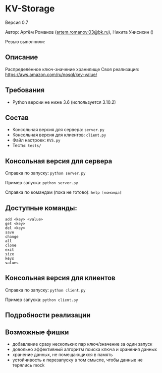 # KV-Storage

Версия 0.7

Автор: Артём Романов (artem.romanov.03@bk.ru), Никита Унисихин ()

Ревью выполнили:

## Описание

Распределённое ключ-значение хранилище Своя реализация: https://aws.amazon.com/ru/nosql/key-value/

## Требования

* Python версии не ниже 3.6 (используется 3.10.2)

## Состав

* Консольная версия для сервера: `server.py`
* Консольная версия для клиентов: `client.py`
* Файл настроек: `KVS.py`
* Тесты: `tests/`

## Консольная версия для сервера

Справка по запуску: `python server.py`

Пример запуска: `python server.py`

Справка по командам (пока не готово): `help [команда]`

## Доступные команды:

    add <key> <value>
    get <key>
    del <key>
    save
    change
    all
    clone
    exit
    size
    keys
    values

## Консольная версия для клиентов

Справка по запуску: `python client.py`

Пример запуска: `python client.py`

## Подробности реализации

## Возможные фишки

- добавление сразу нескольких пар ключ/значение за один запуск
- довольно эффективный алгоритм поиска ключа и хранения данных
- хранение данных, не помещающихся в память
- устойчивость к перезапуску в том смысле, чтобы данные не терялись mock